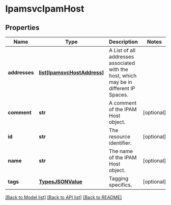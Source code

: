 # IpamsvcIpamHost

## Properties
Name | Type | Description | Notes
------------ | ------------- | ------------- | -------------
**addresses** | [**list[IpamsvcHostAddress]**](IpamsvcHostAddress.md) | A List of all addresses associated with the host, which may be in different IP Spaces. | 
**comment** | **str** | A comment of the IPAM Host object. | [optional] 
**id** | **str** | The resource identifier. | [optional] 
**name** | **str** | The name of the IPAM Host object. | [optional] 
**tags** | [**TypesJSONValue**](TypesJSONValue.md) | Tagging specifics. | [optional] 

[[Back to Model list]](../README.md#documentation-for-models) [[Back to API list]](../README.md#documentation-for-api-endpoints) [[Back to README]](../README.md)


